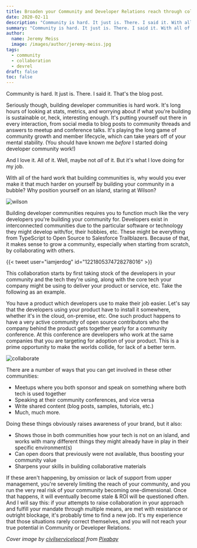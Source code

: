 ```yaml
---
title: Broaden your Community and Developer Relations reach through collaboration
date: 2020-02-11
description: "Community is hard. It just is. There. I said it. With all of the hard work that building communities is, why would you ever make it that much harder on yourself by building your community in a bubble?"
summary: "Community is hard. It just is. There. I said it. With all of the hard work that building communities is, why would you ever make it that much harder on yourself by building your community in a bubble?"
author:
  name: Jeremy Meiss
  image: /images/author/jeremy-meiss.jpg
tags:
  - community
  - collaboration
  - devrel
draft: false
toc: false
---
```


Community is hard. It just is. There. I said it. That's the blog post.

Seriously though, building developer communities is hard work. It's long hours of looking at stats, metrics, and worrying about if what you're building is sustainable or, heck, interesting enough. It's putting yourself out there in every interaction, from social media to blog posts to community threads and answers to meetup and conference talks. It's playing the long game of community growth and member lifecycle, which can take years off of your mental stability. (You should have known me _before_ I started doing developer community work!)

And I love it. All of it. Well, maybe not _all_ of it. But it's what I love doing for my job.

With all of the hard work that building communities is, why would you ever make it that much harder on yourself by building your community in a bubble? Why position yourself on an island, staring at Wilson?

![wilson](https://media1.tenor.com/m/a_pSDphL4LAAAAAC/wilson-volleyball.gif)

Building developer communities requires you to function much like the very developers you're building your community for.  Developers exist in interconnected communities due to the particular software or technology they might develop with/for, their hobbies, etc. These might be everything from TypeScript to Open Source to Salesforce Trailblazers. Because of that, it makes sense to grow a community, especially when starting from scratch, by collaborating with others.

{{< tweet user="iamjerdog" id="1221805374728278016" >}}

This collaboration starts by first taking stock of the developers in your community and the tech they're using, along with the core tech your company might be using to deliver your product or service, etc. Take the following as an example.

You have a product which developers use to make their job easier. Let's say that the developers using your product have to install it somewhere, whether it's in the cloud, on-premise, etc. One such product happens to have a very active community of open source contributors who the company behind the product gets together yearly for a community conference. At this conference are developers who work at the same companies that you are targeting for adoption of your product. This is a prime opportunity to make the worlds collide, for lack of a better term.

![collaborate](https://media.giphy.com/media/v1.Y2lkPTc5MGI3NjExZzduNW5uZG93MTVkeHlkZjBtNmR1OXBqaXMxdmVmNXM3aHFhbzdleCZlcD12MV9pbnRlcm5hbF9naWZfYnlfaWQmY3Q9Zw/c5eqVJN7oNLTq/giphy.gif)

There are a number of ways that you can get involved in these other communities:

- Meetups where you both sponsor and speak on something where both tech is used together
- Speaking at their community conferences, and vice versa
- Write shared content (blog posts, samples, tutorials, etc.)
- Much, much more.

Doing these things obviously raises awareness of your brand, but it also:

- Shows those in both communities how your tech is not on an island, and works with many different things they might already have in play in their specific environment(s)
- Can open doors that previously were not available, thus boosting your community value
- Sharpens your skills in building collaborative materials

If these aren't happening, by omission or lack of support from upper management, you're severely limiting the reach of your community, and you run the very real risk of your community becoming one-dimensional. Once that happens, it will eventually become stale & ROI will be questioned often. And I will say this: if your attempts to raise collaboration in your approach and fulfill your mandate through multiple means, are met with resistance or outright blockage, it's probably time to find a new job. It's my experience that those situations rarely correct themselves, and you will not reach your true potential in Community or Developer Relations.

_Cover image by <a href="https://pixabay.com/users/civilservicelocal-5368741/">civilservicelocal</a> from <a href="https://pixabay.com/">Pixabay</a>_
